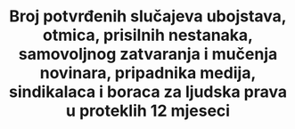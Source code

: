 ---
title: >-
  Broj potvrđenih slučajeva ubojstava, otmica, prisilnih nestanaka, samovoljnog zatvaranja i mučenja novinara, pripadnika medija, sindikalaca i boraca za ljudska prava u proteklih 12 mjeseci
permalink: /16-10-1/
sdg_goal: 16
layout: indicator
indicator: 16.10.1
indicator_variable: null
graph: null
graph_type_description: null
graph_status_notes: unk
variable_description: null
variable_notes: null
un_designated_tier: '3'
un_custodial_agency: "OHCHR  (Partnering  Agencies:  ILO,  UNESCO-UIS)"
target_id: '16.1'
has_metadata: true
goal_meta_link: 'http://unstats.un.org/sdgs/files/metadata-compilation/Metadata-Goal-16.pdf'
goal_meta_link_page: 33
indicator_name: >-
  Broj potvrđenih slučajeva ubojstava, otmica, prisilnih nestanaka, samovoljnog zatvaranja i mučenja novinara, pripadnika medija, sindikalaca i boraca za ljudska prava u proteklih 12 mjeseci
target: >-
  Osigurati javni pristup informacijama te štititi temeljne slobode, u skladu s nacionalnim zakonodavstvom i međunarodnim ugovorima.
source_title: null
source_notes: null
published: true  

rationale_interpretation: >-
  Podaci o kršenjima ljudskih prava počinjenih protiv novinara, sindikalaca i boraca za ljudska prava potrebna su kako bi mogli znati da li su temeljne slobode, uključujući pravo na slobodu mišljenja i izražavanja, koje uključuje pravo na informiranje i pravo na slobodu mirnog okupljanja i udruživanja, zaštićene u skladu s međunarodnim pravom. Država je dužna poštivati ljudska prava svih osoba pod svojom jurisdikcijom, budući se mora suzdržati od kršenja tih prava, ali i štititi pojedince od akata trećih osoba. Ovaj pokazatelj stoga obuhvaća sve takve slučajeve, ali u situacijama kada je ubojstvo, nestanak, pritvaranje, napad ili mučenje počinjeno od strane agenta države ili bilo koje druge osobe koja djeluje pod državnim autoritetom ili u suučesništvu ili s pristankom države ili u slučajevima u kojima država ne uspije adekvatno istražiti, kazniti ili pružiti obeštećenje za djelo koje je počinila treća osoba, te će to predstavljati kršenje ljudskih prava. @@ Ubojstvo, nestanak, samovoljno zatvaranje, napad i mučenje novinara, sindikalaca i boraca za ljudska prava može imati negativan učinak na slobodu izražavanja i druge temeljne slobode. Kako bismo imali punu sliku o opsegu zaštite temeljnih sloboda, preporučljivo je imati košaru pokazatelja na nacionalnoj razini, uključujući pristup informacijama, ostale aspekte prava na slobodu mišljenja i izražavanja te slobodu okupljanja i udruživanja, osobito pravo na komunikaciju s međunarodnim mehanizmima o ljudskim pravima te druge oblike kršenja ljudskih prava koji se često čine protiv novinara, sindikalaca i boraca za ljudska prava, što može uključivati zastrašivanje, uznemiravanje, progon, klevetanje i ograničavanje kretanja.
indicator_definition: >-
  Za ovaj pokazatelj, ubojstvo uključuje namjerno ubojstvo i druge oblike proizvoljnog lišenja života, kako je formulirano u članku 6 (1) ICCPR-a. Prisilni nestanak se definira kao uhićenje, pritvaranje, otmica ili bilo koji drugi oblik lišenja slobode, nakon čega slijedi odbijanje priznavanja lišenja slobode ili prikrivanja sudbine ili mjesta gdje je nestala osoba, a što takvu osobu stavlja izvan zaštite pravnog sustava (Međunarodna konvencija o zaštiti svih osoba od prisilnih nestanaka, prilagođena kako bi se u obzir mogli uzeti nestanci koje su proveli ne-državni akteri). Arbitražni pritvor je pritvor bez provođenja predviđenog postupka i zaštitnih mjera, kako je predviđeno u članku 9. stavku 1. ICCPR-a. Mučenje znači bilo koji čin kojim se namjerno nanosi teška bol ili patnja, bilo fizička ili psihička, za svrhe kao što je dobivanje podataka ili priznanja od žrtve ili treće osobe, kažnjavanja žrtve ili treće osobe za djelo koje je počinila ona ili treća osoba ili za koju postoji sumnja da ga je počinila žrtva ili treća osoba, ili kako bi se zastrašilo bilo žrtvu bilo treću osobu, ili iz bilo kojeg razloga temeljenog na diskriminaciji bilo koje vrste, kada je takva bol ili patnja nanesena od strane ili na poticaj ili uz suglasnost ili pristanak službene osobe ili druge osobe koja djeluje u službenom svojstvu (Konvencija protiv mučenja). Napad označava fizički napad na tijelo druge osobe koji rezultira ozbiljnom tjelesnom ozljedom. Borci za ljudska prava je pojam koji se koristi za ljude koji sami ili s drugima djeluju na promicanju ili zaštiti ljudskih prava. Borci za ljudska prava mogu se prepoznati prije svega prema onom što rade te je putem opisa njihovih aktivnosti i konteksta u kojima rade moguće ovaj termin najbolje objasniti. Definicija boraca za ljudska prava može uključivati novinare i sindikalce, ali svaki pojedini slučaj se uračunava samo jednom. Drugi primjeri mogu uključivati studentsku kampanju za okončanje mučenja u zatvorima, političare koji se bore protiv korupcije ili svjedoke u sudskim postupcima u vezi kršenja ljudskih prava. Termin novinara obuhvaća novinare, medijske djelatnike i novinarstvo na društvenim medijima koji generiraju znatan javni interes. Ova koncepcija dogovorena su od strane država članica UNESCO-a, a može uključivati širok spektar dionika, uključujući profesionalne novinare i analitičare, inozemne dopisnike i lokalne novinare, kao i blogere te druge proizvođače društvenih medija koji se bave nekim oblicima samo-publiciranja, bilo u tisku, na Internetu ili drugdje, novinare iz tradicionalnih medija i oni koji rade na više medija. Pojam "sindikalist" odnosi se na pojedinca zaposlenog u ili ovlaštenog od sindikata i na druge izabrane predstavnike radnika, uključujući i radnike u neformalnom sektoru. Pokazatelj se izračunava kao ukupan broj prijavljenih slučajeva ubojstava, nestanaka, samovoljnog zatvaranja, napada i mučenja novinara, sindikalaca i boraca za ljudska prava tijekom izvještajnog razdoblja, potvrđenih od strane nezavisnih tijela (u ovom slučaju OHCHR i UNESCO)
---